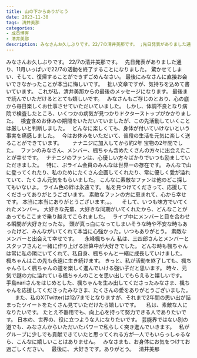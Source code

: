 ```yaml
---
title: 山の下からありがとう
date: 2023-11-30
tags: 清井美那
categories: 
- 成员博客
- 清井美那
description: みなさんお久しぶりです。22/7の清井美那です。 ;先日発表がありました通り、11月いっぱいで22/7の活動を終了することになりました。驚かせてしまい、そして、復帰することができずごめんなさい。...
---
```


みなさんお久しぶりです。
22/7の清井美那です。
 
先日発表がありました通り、11月いっぱいで22/7の活動を終了することになりました。
驚かせてしまい、そして、復帰することができずごめんなさい。
最後にみなさんに直接お会いできなかったことが本当に悔しいです。
 
拙い文章ですが、気持ちを込めて書いています。
これが私、清井美那からの最後のメッセージになります。
最後まで読んでいただけるととても嬉しいです。
 
みなさんもご存じのとおり、心の底から毎日楽しくお仕事させていただいていました。
しかし、体調不良となり病院で検査したところ、いくつかの病気が見つかりドクターストップがかかりました。
 
検査含めお休みの期間をいただいていましたが、この先活動していくことは厳しいと判断しました。
 
どんなに楽しくても、身体が付いていけないという事実を痛感しました。
 
今はお休みをいただいて、普段の生活を元気に楽しく送ることができています。
 
 
 
ナナニジに加入してから約2年
宝物の2年間でした。
 
ファンのみなさん、メンバー、楓ちゃん含めたくさんの方々に出会えたことが幸せです。
 
ナナニジのファンは、心優しい方々ばかりでいつも励ましていただきました。
 
特に、ぷライム会員のみんなは世界一の存在です。
みんなで山に登ってくれたり、私のためにたくさん企画してくれたり、常に優しく愛が溢れていて、たくさん元気をもらいました。
こんなに素敵なファンは他のどこ探してもいないよ。
ライム色の絆は永遠です。
私を見つけてくださって、応援してくださってありがとうございます。
素敵なファンの方に恵まれて、心から幸せです。
本当に本当にありがとうございます。。。
 
 
そして、いつも味方でいてくれたメンバー。
大好きな先輩、大好きな同期がいてくれたから、どんなことがあってもここまで乗り越えてこられました。
 
ライブ中にメンバーと目を合わせる瞬間が大好きだったな。
頭が真っ白になってしまいそうな時や不安な時もあったけど、みんながいてくれて本当に心強かった。いつもありがとう。
素敵なメンバーと出会えて幸せです。
 
 
永峰楓ちゃん
私は、三四郎さんとメンバーとスタッフさんと一緒に作り上げる計算中が大好きでした。
どんな時も楓ちゃんは常に私の隣にいてくれて、私自身、楓ちゃんと一緒に成長していけました。
 
楓ちゃんはこの先も永遠に生き続けます。
きっと、私が活動を終了しても、楓ちゃんらしく楓ちゃんの道を楽しく進んでいける強い子だと思います。
時々、元気で謎の力に溢れている楓ちゃんのことを思い出してもらえると嬉しいです。
 
手島nariさんをはじめとした、楓ちゃんを生み出してくださったみなさま、楓ちゃんを応援してくださったみなさま、たくさんの愛をありがとうございました。
 
 
 
また、私のX(Twitter)は12/7までとなりますが、それまで2年間の思い出が詰まったツイートをたくさん見ていただけたら嬉しいです。
 
 
私は、素敵な人になりたいです。
たとえ不器用でも、向上心を持って努力できる人でありたいです。
日本の、世界の、役に立つような人になりたいです。
芸能界ではない別の道でも、みなさんからいただいたパワーで私らしく突き進んでいきます。
 
私がグループに少しでも貢献できていたと思ってくれる方が一人でもいらっしゃるなら、こんなに嬉しいことはありません。
 
みなさまも、お身体にお気をつけてお過ごしください。
 
最後に、
大好きです。ありがとう。
 
清井美那



